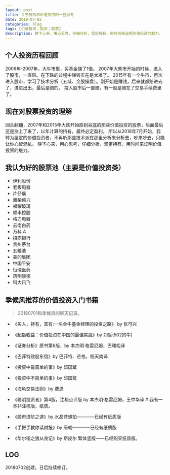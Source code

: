```yaml
---
layout: post
title: 关于投机和价值投资的一些思考
date: 2018-07-02
categories: blog
tags: [价值投资；投资；股票]
description: 静下心来，用心思考，仔细分析，坚定持有，用时间来证明价值投资的魅力。
---
```


## 个人投资历程回顾

2006年-2007年，大牛市里，买基金赚了1倍。
2007年大熊市开始的时候，进入了股市，一直赔。在下跌的过程中赚钱实在是太难了。
2015年有一个牛市，再次进入股市，学习了技术分析（五域、金股操盘）。刚开始是赚钱，后来就都赔进去了，进进出出，最后是赔的。
投入股市后一直赔，有一般是赔在了交易手续费里了。

## 现在对股票投资的理解

回头翻翻，2007年和2015年大跌开始跌到谷底的那些价值投资的股票，后面最后还是涨上了来了，以年计算的持有，最终必定盈利。
所以从2018年7月开始，我转为坚定的价值投资者，不再听那些技术派在那里分析来分析去，吵来吵去，只能让你心智混乱。
静下心来，用心思考，仔细分析，坚定持有，用时间来证明价值投资的魅力。

## 我认为好的股票池（主要是价值投资类）

- 伊利股份
- 老板电器
- 片仔癀
- 潍柴动力
- 福耀玻璃
- 顺丰控股
- 格力电器
- 云南白药
- 万科 A
- 招商银行
- 贵州茅台
- 五粮液
- 美的集团
- 中国平安
- 恒瑞医药
- 药明康德
- 科大讯飞


## 季候风推荐的价值投资入门书籍
> 20180701和季候风的聊天记录。

- 《买入，持有，富有:一名金牛基金经理的投资之路》 by 张可兴
- 《超额收益：价值投资在中国的最佳实践》by 刘哲(502的牛)
- 《证券分析》原书第6版，by 本杰明·格雷厄姆，巴曙松译
- 《巴菲特致股东信》by 巴菲特、芒格，杨天南译
- 《投资中最简单的事》by 邱国鹭
- 《投资中不简单的事》by 邱国鹭
- 《海龟交易法则》by 费思

- 《聪明投资者》第4版，注梳点评版 by 本杰明·格雷厄姆，王中华译 # 我有一本非注梳版，纸质。
- 《股市进阶之道》by 水晶苍蝇拍————已经有纸质版
- 《手把手教你读财报》by 唐朝————已经有纸质版
- 《华尔街之狼从良记》by 斯皮尔 繁体竖版——已经购买纸质版。


## LOG
20180702创建。日后持续修订。
